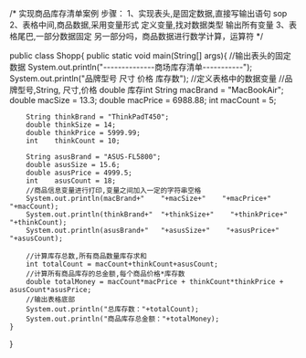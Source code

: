 /*
	实现商品库存清单案例
	步骤：
		1、实现表头,是固定数据,直接写输出语句 sop
		2、表格中间,商品数据,采用变量形式 定义变量,找对数据类型 输出所有变量
		3、表格尾巴,一部分数据固定
		   另一部分吗，商品数据进行数学计算，运算符
*/


public class Shopp{
	public static void main(String[] args){
		//输出表头的固定数据
		System.out.println("--------------商场库存清单-----------");
		System.out.println("品牌型号      尺寸    价格     库存数");
		//定义表格中的数据变量
		//品牌型号,String, 尺寸,价格 double 库存int
		String macBrand = "MacBookAir";
		double macSize = 13.3;
		double macPrice = 6988.88;
		int    macCount = 5;
		
		String thinkBrand = "ThinkPadT450";
		double thinkSize = 14;
		double thinkPrice = 5999.99;
		int    thinkCount = 10;
		
		String asusBrand = "ASUS-FL5800";
		double asusSize = 15.6;
		double asusPrice = 4999.5;
		int    asusCount = 18;
		//商品信息变量进行打印,变量之间加入一定的字符串空格
		System.out.println(macBrand+"    "+macSize+"    "+macPrice+"    "+macCount);
		System.out.println(thinkBrand+"  "+thinkSize+"    "+thinkPrice+"    "+thinkCount);
		System.out.println(asusBrand+"   "+asusSize+"    "+asusPrice+"     "+asusCount);
		
		//计算库存总数,所有商品数量库存求和
		int totalCount = macCount+thinkCount+asusCount;
		//计算所有商品库存的总金额,每个商品价格*库存数
		double totalMoney = macCount*macPrice + thinkCount*thinkPrice + asusCount*asusPrice;
		//输出表格底部
		System.out.println("总库存数："+totalCount);
		System.out.println("商品库存总金额："+totalMoney);
	}
}
